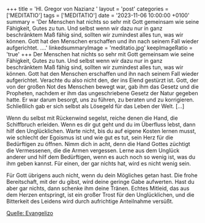 +++
title = 'Hl. Gregor von Nazianz  '
layout = 'post'
categories = ['MEDITATIO']
tags = ['MEDITATIO']
date = '2023-11-06 10:00:00 +0100'
summary = 'Der Menschen hat nichts so sehr mit Gott gemeinsam wie seine Fähigkeit, Gutes zu tun. Und selbst wenn wir dazu nur in ganz beschränktem Maß fähig sind, sollten wir zumindest alles tun, was wir können. Gott hat den Menschen erschaffen und ihn nach seinem Fall wieder aufgerichtet. ....'
linkedsummaryImage = 'meditatio.jpg'
keepImageRatio = 'true'
+++
Der Menschen hat nichts so sehr mit Gott gemeinsam wie seine Fähigkeit, Gutes zu tun. Und selbst wenn wir dazu nur in ganz beschränktem Maß fähig sind, sollten wir zumindest alles tun, was wir können. Gott hat den Menschen erschaffen und ihn nach seinem Fall wieder aufgerichtet. Verachte du also nicht den, der ins Elend gestürzt ist.<!--more--> Gott, der von der großen Not des Menschen bewegt war, gab ihm das Gesetz und die Propheten, nachdem er ihm das ungeschriebene Gesetz der Natur gegeben hatte. Er war darum besorgt, uns zu führen, zu beraten und zu korrigieren. Schließlich gab er sich selbst als Lösegeld für das Leben der Welt. […]

Wenn du selbst mit Rückenwind segelst, reiche denen die Hand, die Schiffbruch erleiden. Wenn es dir gut geht und du im Überfluss lebst, dann hilf den Unglücklichen. Warte nicht, bis du auf eigene Kosten lernen musst, wie schlecht der Egoismus ist und wie gut es tut, sein Herz für die Bedürftigen zu öffnen. Nimm dich in acht, denn die Hand Gottes züchtigt die Vermessenen, die die Armen vergessen. Lerne aus dem Unglück anderer und hilf dem Bedürftigen, wenn es auch noch so wenig ist, was du ihm geben kannst. Für einen, der gar nichts hat, wird es nicht wenig sein.

Für Gott übrigens auch nicht, wenn du dein Mögliches getan hast. Die frohe Bereitschaft, mit der du gibst, wird deine geringe Gabe aufwerten. Hast du aber gar nichts, dann schenke ihm deine Tränen. Echtes Mitleid, das aus dem Herzen entspringt, ist ein großer Trost für den Unglücklichen, und die Bitterkeit des Leidens wird durch aufrichtige Anteilnahme versüßt.


[Quelle: Evangelizo](https://evangeliumtagfuertag.org/DE/gospel)
